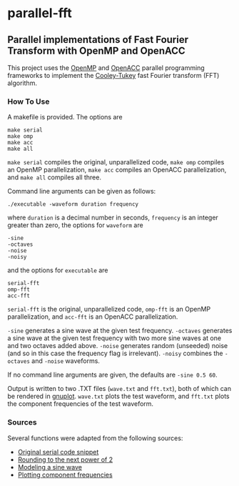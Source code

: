 # parallel-fft

## Parallel implementations of Fast Fourier Transform with OpenMP and OpenACC

This project uses the [OpenMP](https://www.openmp.org/) and
[OpenACC](https://www.openacc.org/) parallel programming frameworks to implement
the
[Cooley-Tukey](https://en.wikipedia.org/wiki/Cooley%E2%80%93Tukey_FFT_algorithm)
fast Fourier transform (FFT) algorithm.

### How To Use

A makefile is provided. The options are
```
make serial
make omp
make acc
make all
```

```make serial``` compiles the original, unparallelized code, ```make omp``` compiles an OpenMP parallelization, ```make acc``` compiles an OpenACC parallelization, and ```make all``` compiles all three.

Command line arguments can be given as follows:
```
./executable -waveform duration frequency
```

where ```duration``` is a decimal number in seconds, ```frequency``` is an
integer greater than zero, the options for ```waveform``` are

```
-sine
-octaves
-noise
-noisy
```

and the options for ```executable``` are

```
serial-fft
omp-fft
acc-fft
```

```serial-fft``` is the original, unparallelized code, ```omp-fft``` is an
OpenMP parallelization, and ```acc-fft``` is an OpenACC parallelization.


```-sine``` generates a sine wave at the given test frequency. ```-octaves```
generates a sine wave at the given test frequency with two more sine waves at
one and two octaves added above. ```-noise``` generates random (unseeded) noise
(and so in this case the frequency flag is irrelevant). ```-noisy``` combines
the ```-octaves``` and ```-noise``` waveforms.

If no command line arguments are given, the defaults are ```-sine 0.5 60```.

Output is written to two .TXT files (```wave.txt``` and ```fft.txt```), both of
which can be rendered in [gnuplot](http://www.gnuplot.info/). ```wave.txt```
plots the test waveform, and ```fft.txt``` plots the component frequencies of
the test waveform.

### Sources

Several functions were adapted from the following sources:
* [Original serial code snippet](https://rosettacode.org/wiki/Fast_Fourier_transform#C)
* [Rounding to the next power of 2](https://stackoverflow.com/questions/466204/rounding-up-to-next-power-of-2)
* [Modeling a sine wave](https://stackoverflow.com/questions/203890/creating-sine-or-square-wave-in-c-sharp)
* [Plotting component frequencies](https://www.ritchievink.com/blog/2017/04/23/understanding-the-fourier-transform-by-example/)
